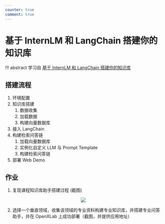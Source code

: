 ```yaml
---
counter: true
comment: true
---
```


# 基于 InternLM 和 LangChain 搭建你的知识库

!!! abstract
    学习自 [基于 InternLM 和 LangChain 搭建你的知识库](https://github.com/InternLM/tutorial/blob/main/langchain/readme.md)

## 搭建流程

1. 环境配置
2. 知识库搭建
      1. 数据收集
      2. 加载数据
      3. 构建向量数据库
3. 接入 LangChain
4. 构建检索问答链
      1. 加载向量数据库
      2. 实例化自定义 LLM 与 Prompt Template
      3. 构建检索问答链
5. 部署 Web Demo

## 作业

1. 复现课程知识库助手搭建过程 (截图)

<center><img src="https://cdn.jsdelivr.net/gh/jujimeizuo/note@gh-pages/assets/images/llm/internlm/hw_3_1.jpg"></center>

2. 选择一个垂直领域，收集该领域的专业资料构建专业知识库，并搭建专业问答助手，并在 OpenXLab 上成功部署（截图，并提供应用地址）